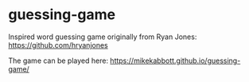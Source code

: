 # guessing-game
Inspired word guessing game originally from Ryan Jones: https://github.com/hryanjones

The game can be played here: https://mikekabbott.github.io/guessing-game/
